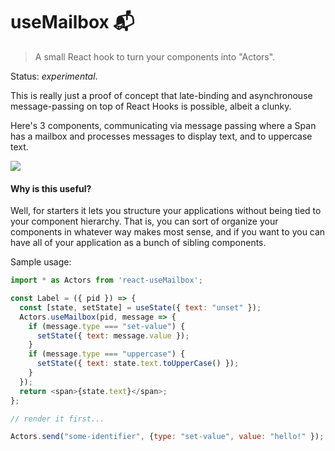 # useMailbox 📬
> A small React hook to turn your components into "Actors".

Status: _experimental_.

This is really just a proof of concept that late-binding and asynchronouse
message-passing on top of React Hooks is possible, albeit a clunky.

Here's 3 components, communicating via message passing where a Span has a
mailbox and processes messages to display text, and to uppercase text.

<img src="https://media.giphy.com/media/lqkMptDWhT2UV0SrUg/giphy.gif" />

#### Why is this useful?
Well, for starters it lets you structure your
applications without being tied to your component hierarchy. That is, you can
sort of organize your components in whatever way makes most sense, and if you
want to you can have all of your application as a bunch of sibling components.

Sample usage:

```js
import * as Actors from 'react-useMailbox';

const Label = ({ pid }) => {
  const [state, setState] = useState({ text: "unset" });
  Actors.useMailbox(pid, message => {
    if (message.type === "set-value") {
      setState({ text: message.value });
    }
    if (message.type === "uppercase") {
      setState({ text: state.text.toUpperCase() });
    }
  });
  return <span>{state.text}</span>;
};

// render it first...

Actors.send("some-identifier", {type: "set-value", value: "hello!" });
```
